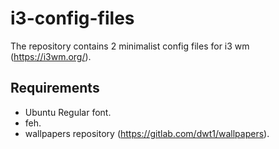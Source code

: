 # i3-config-files
The repository contains 2 minimalist config files for i3 wm (https://i3wm.org/).
## Requirements
- Ubuntu Regular font.
- feh.
- wallpapers repository (https://gitlab.com/dwt1/wallpapers).
